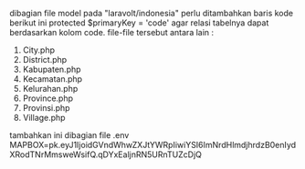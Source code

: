 dibagian file model pada "laravolt/indonesia" perlu ditambahkan baris kode berikut ini
protected $primaryKey  = 'code'
agar relasi tabelnya dapat berdasarkan kolom code.
file-file tersebut antara lain :
1. City.php
2. District.php
3. Kabupaten.php
4. Kecamatan.php
5. Kelurahan.php
6. Province.php
7. Provinsi.php
8. Village.php

tambahkan ini dibagian file .env
MAPBOX=pk.eyJ1IjoidGVndWhwZXJtYWRpIiwiYSI6ImNrdHlmdjhrdzB0enIydXRodTNrMmsweWsifQ.qDYxEaljnRN5URnTUZcDjQ
